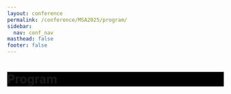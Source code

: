 ```yaml
---
layout: conference
permalink: /conference/MSA2025/program/
sidebar:
  nav: conf_nav
masthead: false
footer: false
---
```


<div class="page__hero--overlay"
style="background-color: #000; background-image: linear-gradient(rgba(0, 0, 0, 0.5), rgba(0, 0, 0, 0.5)), url(assets/krasner_celebration.jpeg);">
	<div class="wrapper">
	  <h1 id="page-title" class="page__title" itemprop="headline">       
		  Program       
	  </h1> 
	</div>
</div>
